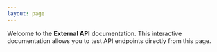 ```yaml
---
layout: page
---
```


Welcome to the **External API** documentation. This interactive documentation allows you to test API endpoints directly from this page.

<InteractiveExAPI />

<script setup>
import InteractiveExAPI from '../../.vitepress/theme/components/InteractiveExAPI.vue'
</script>
